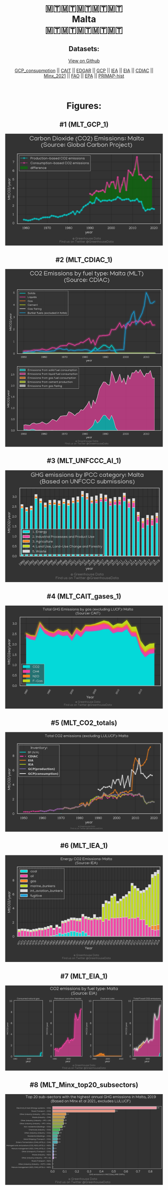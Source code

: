 
<center>
<h1 align="center">
🇲🇹🇲🇹🇲🇹🇲🇹🇲🇹
<br>
Malta
<br>
🇲🇹🇲🇹🇲🇹🇲🇹🇲🇹
</h1>
<h2>Datasets:</h2>
<p><a href="https://github.com/dquintani/GreenhouseData/tree/master/country_data/MLT_Malta/data">View on Github</a>
<br></p><p><a href="data/MLT_GCP_consupmption.csv">GCP_consupmption</a> || <a href="data/MLT_CAIT.csv">CAIT</a> || <a href="data/MLT_EDGAR.csv">EDGAR</a> || <a href="data/MLT_GCP.csv">GCP</a> || <a href="data/MLT_IEA.csv">IEA</a> || <a href="data/MLT_EIA.csv">EIA</a> || <a href="data/MLT_CDIAC.csv">CDIAC</a> || <a href="data/MLT_Minx_2021.csv">Minx_2021</a> || <a href="data/MLT_FAO.csv">FAO</a> || <a href="data/MLT_EPA.csv">EPA</a> || <a href="data/MLT_PRIMAP-hist.csv">PRIMAP-hist</a></p><p><br></p>
<h1>Figures:</h1><h2>#1 (MLT_GCP_1)</h2>
<p><img alt="" src="figures/MLT_GCP_1.png" /></p><h2>#2 (MLT_CDIAC_1)</h2>
<p><img alt="" src="figures/MLT_CDIAC_1.png" /></p><h2>#3 (MLT_UNFCCC_AI_1)</h2>
<p><img alt="" src="figures/MLT_UNFCCC_AI_1.png" /></p><h2>#4 (MLT_CAIT_gases_1)</h2>
<p><img alt="" src="figures/MLT_CAIT_gases_1.png" /></p><h2>#5 (MLT_CO2_totals)</h2>
<p><img alt="" src="figures/MLT_CO2_totals.png" /></p><h2>#6 (MLT_IEA_1)</h2>
<p><img alt="" src="figures/MLT_IEA_1.png" /></p><h2>#7 (MLT_EIA_1)</h2>
<p><img alt="" src="figures/MLT_EIA_1.png" /></p><h2>#8 (MLT_Minx_top20_subsectors)</h2>
<p><img alt="" src="figures/MLT_Minx_top20_subsectors.png" /></p>